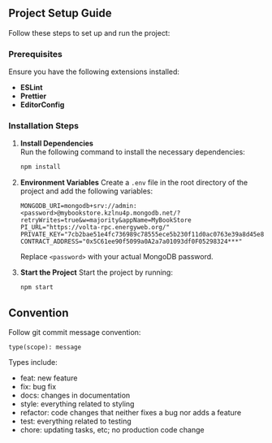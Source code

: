 ## Project Setup Guide

Follow these steps to set up and run the project:

### Prerequisites

Ensure you have the following extensions installed:

- **ESLint**
- **Prettier**
- **EditorConfig**

### Installation Steps

1. **Install Dependencies**  
   Run the following command to install the necessary dependencies:

   ```bash
   npm install
   ```

2. **Environment Variables**
   Create a `.env` file in the root directory of the project and add the following variables:

   ```env
   MONGODB_URI=mongodb+srv://admin:<password>@mybookstore.kzlnu4p.mongodb.net/?retryWrites=true&w=majority&appName=MyBookStore
   PI_URL="https://volta-rpc.energyweb.org/"
   PRIVATE_KEY="7cb2bae51e4fc736989c78555ece5b230f11d0ac0763e39a8d45e8d7795aa***"
   CONTRACT_ADDRESS="0x5C61ee90f5099a0A2a7a01093df0F05298324***"
   ```

   Replace `<password>` with your actual MongoDB password.

3. **Start the Project**
   Start the project by running:

   ```bash
   npm start
   ```

## Convention

Follow git commit message convention:

```
type(scope): message
```

Types include:

- feat: new feature
- fix: bug fix
- docs: changes in documentation
- style: everything related to styling
- refactor: code changes that neither fixes a bug nor adds a feature
- test: everything related to testing
- chore: updating tasks, etc; no production code change
